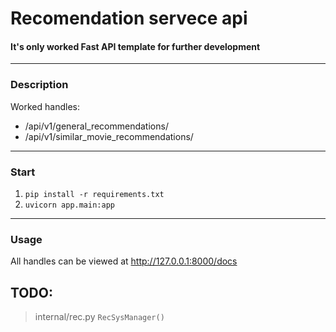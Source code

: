 # Recomendation servece api

#### It's only worked Fast API template for further development
***
### Description

Worked handles:
- /api/v1/general_recommendations/
- /api/v1/similar_movie_recommendations/
***
### Start
1. `pip install -r requirements.txt`
2. `uvicorn app.main:app`

***
### Usage
All handles can be viewed at http://127.0.0.1:8000/docs

## TODO:
>internal/rec.py
`RecSysManager()`